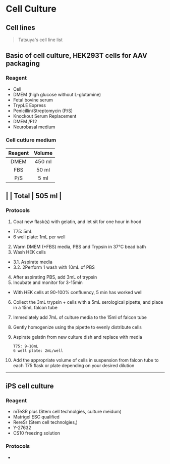 # Cell Culture

## Cell lines
>
> Tatsuya's cell line list

## Basic of cell culture, HEK293T cells for AAV packaging

### Reagent

- Cell
- DMEM (high glucose without L-glutamine)
- Fetal bovine serum
- TrypLE Express
- Penicillin/Streptomycin (P/S)
- Knockout Serum Replacement
- DMEM /F12
- Neurobasal medium

### Cell cutlure medium

| Reagent | Volume |
| :----:  | :----: |
| DMEM    | 450 ml |
| FBS     |  50 ml |
| P/S     |   5 ml |
|
| Total   | 505 ml |
---

### Protocols

1. Coat new flask(s) with gelatin, and let sit for one hour in hood

- T75: 5mL
- 6 well plate: 1mL per well

2. Warm DMEM (+FBS) media, PBS and Trypsin in 37°C bead bath
3. Wash HEK cells

- 3.1. Aspirate media
- 3.2. 2Perform 1 wash with 10mL of PBS

4. After aspirating PBS, add 3mL of trypsin
5. Incubate and monitor for 3-15min

- With HEK cells at 90-100% confluency, 5 min has worked well

6. Collect the 3mL trypsin + cells with a 5mL serological pipette, and place in a 15mL falcon tube
7. Immediately add 7mL of culture media to the 15ml of falcon tube

8. Gently homogenize using the pipette to evenly distribute cells

9. Aspirate gelatin from new culture dish and replace with media

    ```
    T75: 9-10mL
    6 well plate: 2mL/well
    ```

10. Add the appropriate volume of cells in suspension from falcon tube to each T75 flask or plate depending on your desired dilution

---

## iPS cell culture

### Reagent

- mTeSR plus (Stem cell technolgies, culture meidum)
- Matrigel ESC qualified
- RereSr (Stem cell technolgies,)
- Y-27632
- CS10 freezing solution

### Protocols

-
